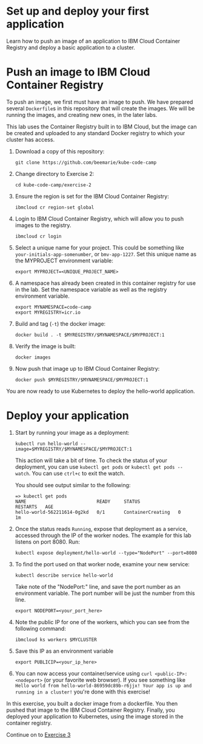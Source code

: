 # Set up and deploy your first application

Learn how to push an image of an application to IBM Cloud Container Registry and deploy a basic application to a cluster.

# Push an image to IBM Cloud Container Registry

To push an image, we first must have an image to push. We have
prepared several `Dockerfile`s in this repository that will create the
images. We will be running the images, and creating new ones, in the
later labs. 

This lab uses the Container Registry built in to IBM Cloud, but the
image can be created and uploaded to any standard Docker registry to
which your cluster has access.

1. Download a copy of this repository:

    ```
    git clone https://github.com/beemarie/kube-code-camp
    ```

2. Change directory to Exercise 2: 

   ```
   cd kube-code-camp/exercise-2
   ```


4. Ensure the region is set for the IBM Cloud Container Registry:

    ```
    ibmcloud cr region-set global
    ```

3. Login to IBM Cloud Container Registry, which will allow you to push images to the registry.

    ```
    ibmcloud cr login
    ```

5. Select a unique name for your project. This could be something like `your-initials-app-somenumber`, or `bmv-app-1227`. Set this unique name as the MYPROJECT environment variable:
    ```
    export MYPROJECT=<UNIQUE_PROJECT_NAME>
    ```

6. A namespace has already been created in this container registry for use in the lab. Set the namespace variable as well as the registry environment variable.
    ```
    export MYNAMESPACE=code-camp
    export MYREGISTRY=icr.io
    ```
   
7. Build and tag (`-t`) the docker image:
    ```
    docker build . -t $MYREGISTRY/$MYNAMESPACE/$MYPROJECT:1
    ```

8. Verify the image is built: 

   ```
   docker images
   ```

8. Now push that image up to IBM Cloud Container Registry: 

   ```
   docker push $MYREGISTRY/$MYNAMESPACE/$MYPROJECT:1
   ```

You are now ready to use Kubernetes to deploy the hello-world application.

# Deploy your application

1. Start by running your image as a deployment: 

   ```
   kubectl run hello-world --image=$MYREGISTRY/$MYNAMESPACE/$MYPROJECT:1
   ```

   This action will take a bit of time. To check the status of your deployment, you can use `kubectl get pods` or `kubectl get pods --watch`. You can use `ctrl+c` to exit the watch.

   You should see output similar to the following:
   
   ```
   => kubectl get pods
   NAME                          READY     STATUS              RESTARTS   AGE
   hello-world-562211614-0g2kd   0/1       ContainerCreating   0          1m
   ```

1. Once the status reads `Running`, expose that deployment as a service, accessed through the IP of the worker nodes.  The example for this lab listens on port 8080.  Run:

    ```
    kubectl expose deployment/hello-world --type="NodePort" --port=8080
    ```

1. To find the port used on that worker node, examine your new service: 

    ```
    kubectl describe service hello-world
    ```

   Take note of the "NodePort:" line, and save the port number as an environment variable.  The port number will be just the number from this line.

    ```
    export NODEPORT=<your_port_here>
    ```

1. Note the public IP for one of the workers, which you can see from the following command:

    ```
    ibmcloud ks workers $MYCLUSTER
    ```

1. Save this IP as an environment variable

    ```
    export PUBLICIP=<your_ip_here>
    ```

1. You can now access your container/service using `curl <public-IP>:<nodeport>` (or your favorite web browser). If you see something like `Hello world from hello-world-86959dc89b-r6jjx! Your app is up and running in a cluster!` you're done with this exercise!

In this exercise, you built a docker image from a dockerfile. You then pushed that image to the IBM Cloud Container Registry. Finally, you deployed your application to Kubernetes, using the image stored in the container registry.

Continue on to [Exercise 3](../exercise-3/README.md)